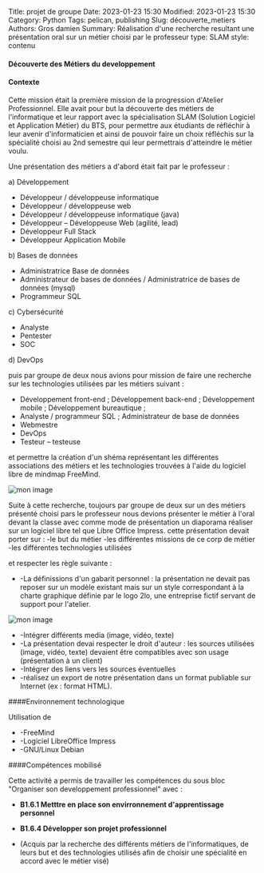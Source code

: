Title: projet de groupe
Date: 2023-01-23 15:30
Modified: 2023-01-23 15:30
Category: Python
Tags: pelican, publishing
Slug: découverte_metiers
Authors: Gros damien
Summary: Réalisation d'une recherche resultant une présentation oral sur un métier choisi par le professeur
type: SLAM
style: contenu
                    
#### Découverte des Métiers du developpement

#### Contexte

Cette mission était la première mission de la progression d'Atelier Professionnel. Elle avait pour but la découverte des métiers de l'informatique et leur rapport avec la spécialisation SLAM (Solution Logiciel et Application Métier) du BTS, pour permettre aux étudiants de réfléchir à leur avenir d'informaticien et ainsi de pouvoir faire un choix réfléchis sur la spécialité choisi au 2nd semestre qui leur permettrais d'atteindre le métier voulu.

Une présentation des métiers a d'abord était fait par le professeur :

a) Développement

* Développeur / développeuse informatique
* Développeur / développeuse web
* Développeur / développeuse informatique (java)
* Développeur – Développeuse Web (agilité, lead)
* Développeur Full Stack
* Développeur Application Mobile

b) Bases de données

- Administratrice Base de données
- Administrateur de bases de données / Administratrice de bases de données (mysql)
- Programmeur SQL

c) Cybersécurité

- Analyste
- Pentester
- SOC

d) DevOps

puis par groupe de deux nous avions pour mission de faire une recherche sur les technologies utilisées par les métiers suivant :

- Développement front-end ; Développement back-end ; Développement mobile ; Développement bureautique ;
- Analyste / programmeur SQL ; Administrateur de base de données
- Webmestre
- DevOps
- Testeur – testeuse

et permettre la création d'un shéma représentant les différentes associations des métiers et les technologies trouvées à l'aide du logiciel libre de mindmap FreeMind.

![mon image](./theme/images/decouverte_metier/Technologie.png)

Suite à cette recherche, toujours par groupe de deux sur un des métiers présenté choisi pars le professeur nous devions présenter le métier à l'oral devant la classe avec comme mode de présentation un diaporama réaliser sur un logiciel libre tel que Libre Office Impress.
cette présentation devait porter sur :
    -le but du métier
    -les différentes missions de ce corp de métier
    -les différentes technologies utilisées

et respecter les règle suivante :

- -La définissions d'un gabarit personnel : la présentation ne devait pas reposer sur un modèle existant mais sur un style correspondant à la charte graphique définie par le logo 2lo, une entreprise fictif servant de support pour l'atelier. 

![mon image](./theme/images/2lo.png)

- -Intégrer différents media (image, vidéo, texte)
- -La présentation devai respecter le droit d'auteur : les sources utilisées (image, vidéo, texte) devaient être compatibles avec son usage (présentation à un client)
- -Intégrer des liens vers les sources éventuelles
- -réalisez un export de notre présentation dans un format publiable sur Internet (ex : format HTML).
    
####Environnement technologique

Utilisation de

- -FreeMind
- -Logiciel LibreOffice Impress
- -GNU/Linux Debian

####Compétences mobilisé

Cette activité a permis de travailler les compétences du sous bloc "Organiser son developpement professionnel" avec :

- **B1.6.1 Metttre en place son envirronnement d'apprentissage personnel**

- **B1.6.4 Développer son projet professionnel**
- (Acquis par la recherche des différents métiers de l'informatiques, de leurs but et des technologies utilisés afin de choisir une spécialité en accord
avec le métier visé)
